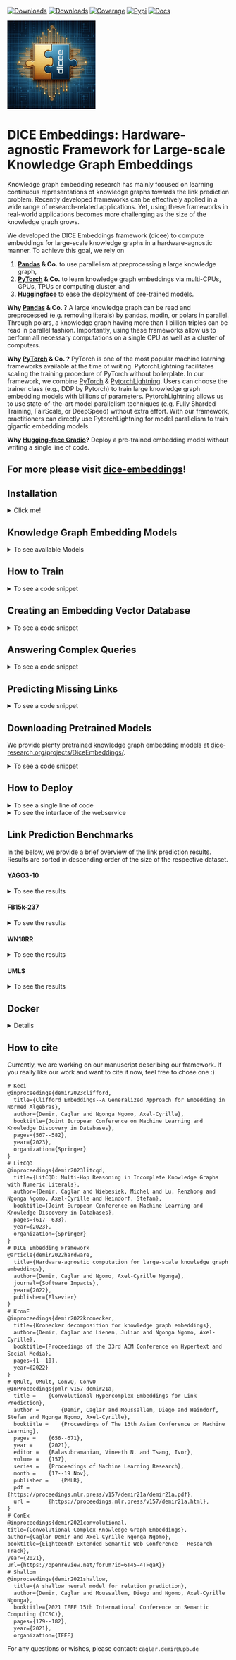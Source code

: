 [![Downloads](https://static.pepy.tech/badge/dicee)](https://pepy.tech/project/dicee)
[![Downloads](https://img.shields.io/pypi/dm/dicee)](https://pypi.org/project/dicee/)
[![Coverage](https://img.shields.io/badge/coverage-54%25-green)](https://dice-group.github.io/dice-embeddings/usage/main.html#coverage-report)
[![Pypi](https://img.shields.io/badge/pypi-0.1.4-blue)](https://pypi.org/project/dicee/0.1.4/)
[![Docs](https://img.shields.io/badge/documentation-0.1.4-yellow)](https://dice-group.github.io/dice-embeddings/index.html)

![dicee_logo](docs/_static/images/dicee_logo.png)

# DICE Embeddings: Hardware-agnostic Framework for Large-scale Knowledge Graph Embeddings

Knowledge graph embedding research has mainly focused on learning continuous representations of knowledge graphs towards the link prediction problem. 
Recently developed frameworks can be effectively applied in a wide range of research-related applications.
Yet, using these frameworks in real-world applications becomes more challenging as the size of the knowledge graph grows.

We developed the DICE Embeddings framework (dicee) to compute embeddings for large-scale knowledge graphs in a hardware-agnostic manner.
To achieve this goal, we rely on
1. **[Pandas](https://pandas.pydata.org/) & Co.** to use parallelism at preprocessing a large knowledge graph,
2. **[PyTorch](https://pytorch.org/) & Co.** to learn knowledge graph embeddings via multi-CPUs, GPUs, TPUs or computing cluster, and
3. **[Huggingface](https://huggingface.co/)** to ease the deployment of pre-trained models.

**Why [Pandas](https://pandas.pydata.org/) & Co. ?**
A large knowledge graph can be read and preprocessed (e.g. removing literals) by pandas, modin, or polars in parallel.
Through polars, a knowledge graph having more than 1 billion triples can be read in parallel fashion. 
Importantly, using these frameworks allow us to perform all necessary computations on a single CPU as well as a cluster of computers.

**Why [PyTorch](https://pytorch.org/) & Co. ?**
PyTorch is one of the most popular machine learning frameworks available at the time of writing. 
PytorchLightning facilitates scaling the training procedure of PyTorch without boilerplate.
In our framework, we combine [PyTorch](https://pytorch.org/) & [PytorchLightning](https://www.pytorchlightning.ai/).
Users can choose the trainer class (e.g., DDP by Pytorch) to train large knowledge graph embedding models with billions of parameters.
PytorchLightning allows us to use state-of-the-art model parallelism techniques (e.g. Fully Sharded Training, FairScale, or DeepSpeed)
without extra effort.
With our framework, practitioners can directly use PytorchLightning for model parallelism to train gigantic embedding models.

**Why [Hugging-face Gradio](https://huggingface.co/gradio)?**
Deploy a pre-trained embedding model without writing a single line of code.

## For more please visit [dice-embeddings](https://dice-group.github.io/dice-embeddings/)!

## Installation
<details><summary> Click me! </summary>

### Installation from Source
``` bash
git clone https://github.com/dice-group/dice-embeddings.git
conda create -n dice python=3.10.13 --no-default-packages && conda activate dice && pip3 install -e .
# or
pip3 install -e .["dev"]
```
or
```bash
pip install dicee
```
## Download Knowledge Graphs
```bash
wget https://files.dice-research.org/datasets/dice-embeddings/KGs.zip --no-check-certificate && unzip KGs.zip
```
To test the Installation
```bash
python -m pytest -p no:warnings -x # Runs >119 tests leading to > 15 mins
python -m pytest -p no:warnings --lf # run only the last failed test
python -m pytest -p no:warnings --ff # to run the failures first and then the rest of the tests.
```

</details>

## Knowledge Graph Embedding Models
<details> <summary> To see available Models</summary>

* ```--model Decal | Keci | DualE | ComplEx | QMult | OMult | ConvQ | ConvO | ConEx | TransE | DistMult | Shallom```
* ```--model Pykeen_QuatE | Pykeen_Mure ``` all embedding models available in https://github.com/pykeen/pykeen#models can be selected.

Training and scoring techniques
* ```--trainer torchCPUTrainer | PL | MP | torchDDP ```
* ```--scoring_technique 1vsAll | KvsAll  | AllvsAll | KvsSample | NegSample ```

</details>

## How to Train
<details> <summary> To see a code snippet </summary>

#### Training Techniques

A KGE model can be trained with a state-of-the-art training technique ```--trainer "torchCPUTrainer" | "PL" | "MP" | torchDDP ```
```bash
# CPU training
dicee --dataset_dir "KGs/UMLS" --trainer "torchCPUTrainer" --scoring_technique KvsAll --model "Keci" --eval_model "train_val_test"
# Distributed Data Parallelism
dicee --dataset_dir "KGs/UMLS" --trainer "PL" --scoring_technique KvsAll --model "Keci" --eval_model "train_val_test"
# Model Parallelism
dicee --dataset_dir "KGs/UMLS" --trainer "MP" --scoring_technique KvsAll --model "Keci" --eval_model "train_val_test"
# Distributed Data Parallelism in native torch
OMP_NUM_THREADS=1 torchrun --standalone --nnodes=1 --nproc_per_node=gpu dicee --dataset_dir "KGs/UMLS" --model Keci --eval_model "train_val_test" --trainer "torchDDP" --scoring_technique KvsAll
```
A KGE model model can also be trained in multi-node multi-gpu DDP setting. 
```bash
torchrun --nnodes 2 --nproc_per_node=gpu  --node_rank 0 --rdzv_id 455 --rdzv_backend c10d --rdzv_endpoint=nebula  dicee --trainer "torchDDP" --dataset_dir "KGs/YAGO3-10"
torchrun --nnodes 2 --nproc_per_node=gpu  --node_rank 1 --rdzv_id 455 --rdzv_backend c10d --rdzv_endpoint=nebula  dicee --trainer "torchDDP" --dataset_dir "KGs/YAGO3-10"
```
On large knowledge graphs, this configurations should be used.

where the data is in the following form
```bash
$ head -3 KGs/UMLS/train.txt 
acquired_abnormality    location_of     experimental_model_of_disease
anatomical_abnormality  manifestation_of        physiologic_function
alga    isa     entity

$ head -3 KGs/YAGO3-10/valid.txt 
Mikheil_Khutsishvili    playsFor        FC_Merani_Tbilisi
Ebbw_Vale       isLocatedIn     Blaenau_Gwent
Valenciennes    isLocatedIn     Nord-Pas-de-Calais
```
By default, ```--backend "pandas" --separator "\s+" ``` is used in ```pandas.read_csv(sep=args.separator)``` to obtain triples.
You can choose a suitable backend for your knowledge graph ```--backend pandas | polars  | rdflib ```.
On large knowledge graphs n-triples, ```--backend "polars" --separator " " ``` is a good option.
**Apart from n-triples or standard link prediction dataset formats, we support ["owl", "nt", "turtle", "rdf/xml", "n3"]***.
On other RDF knowledge graphs,  ```--backend "rdflib" ``` can be used. Note that knowledge graphs must not contain blank nodes or literals.
Moreover, a KGE model can be also trained  by providing **an endpoint of a triple store**. 
```bash
dicee --sparql_endpoint "http://localhost:3030/mutagenesis/" --model Keci
```

#### Scoring Techniques

We have implemented state-of-the-art scoring techniques to train a KGE model ```--scoring_technique 1vsAll | KvsAll  | AllvsAll | KvsSample | NegSample ```.
```bash
dicee --dataset_dir "KGs/YAGO3-10" --model Keci --trainer "torchCPUTrainer" --scoring_technique "NegSample" --neg_ratio 10 --num_epochs 10 --batch_size 10_000 --num_core 0 --eval_model None
# Epoch:10: 100%|███████████| 10/10 [01:31<00:00,  9.11s/it, loss_step=0.09423, loss_epoch=0.07897]
# Training Runtime: 1.520 minutes.
dicee --dataset_dir "KGs/YAGO3-10" --model Keci --trainer "torchCPUTrainer" --scoring_technique "NegSample" --neg_ratio 10 --num_epochs 10 --batch_size 10_000 --num_core 10 --eval_model None
# Epoch:10: 100%|███████████| 10/10 [00:58<00:00,  5.80s/it, loss_step=0.11909, loss_epoch=0.07991]
# Training Runtime: 58.106 seconds.
dicee --dataset_dir "KGs/YAGO3-10" --model Keci --trainer "torchCPUTrainer" --scoring_technique "NegSample" --neg_ratio 10 --num_epochs 10 --batch_size 10_000 --num_core 20 --eval_model None
# Epoch:10: 100%|███████████| 10/10 [01:01<00:00,  6.16s/it, loss_step=0.10751, loss_epoch=0.06962]
# Training Runtime: 1.029 minutes.
dicee --dataset_dir "KGs/YAGO3-10" --model Keci --trainer "torchCPUTrainer" --scoring_technique "NegSample" --neg_ratio 10 --num_epochs 10 --batch_size 10_000 --num_core 50 --eval_model None
# Epoch:10: 100%|███████████| 10/10 [01:08<00:00,  6.83s/it, loss_step=0.05347, loss_epoch=0.07003]
# Training Runtime: 1.140 minutes.
```
Increasing the number of cores often (but not always) helps to decrease the runtimes on large knowledge graphs ```--num_core 4 --scoring_technique KvsSample | NegSample --neg_ratio 1``` 

A KGE model can be also trained in a python script
```python
from dicee.executer import Execute
from dicee.config import Namespace
args = Namespace()
args.model = 'Keci'
args.scoring_technique = "KvsAll"  # 1vsAll, or AllvsAll, or NegSample
args.dataset_dir = "KGs/UMLS"
args.path_to_store_single_run = "Keci_UMLS"
args.num_epochs = 100
args.embedding_dim = 32
args.batch_size = 1024
reports = Execute(args).start()
print(reports["Train"]["MRR"]) # => 0.9912
print(reports["Test"]["MRR"]) # => 0.8155
# See the Keci_UMLS folder embeddings and all other files
```

#### Continual Learning

Train a KGE model by providing the path of a single file and store all parameters under newly created directory
called `KeciFamilyRun`.
```bash
dicee --path_single_kg "KGs/Family/family-benchmark_rich_background.owl" --model Keci --path_to_store_single_run KeciFamilyRun --backend rdflib --eval_model None
```
where the data is in the following form
```bash
$ head -3 KGs/Family/train.txt 
_:1 <http://www.w3.org/1999/02/22-rdf-syntax-ns#type> <http://www.w3.org/2002/07/owl#Ontology> .
<http://www.benchmark.org/family#hasChild> <http://www.w3.org/1999/02/22-rdf-syntax-ns#type> <http://www.w3.org/2002/07/owl#ObjectProperty> .
<http://www.benchmark.org/family#hasParent> <http://www.w3.org/1999/02/22-rdf-syntax-ns#type> <http://www.w3.org/2002/07/owl#ObjectProperty> .
```

**Continual Training:** the training phase of a pretrained model can be resumed. The model will saved in the same directory ``` --continual_learning "KeciFamilyRun"```.
```bash
dicee --continual_learning "KeciFamilyRun" --path_single_kg "KGs/Family/family-benchmark_rich_background.owl" --model Keci --backend rdflib --eval_model None
```


</details>

## Creating an Embedding Vector Database 
<details> <summary> To see a code snippet </summary>

##### Learning Embeddings
```bash
# Train an embedding model
dicee --dataset_dir KGs/Countries-S1 --path_to_store_single_run CountryEmbeddings --model Keci --p 0 --q 1 --embedding_dim 32 --adaptive_swa
```
#### Loading Embeddings into Qdrant Vector Database
```bash
# Ensure that Qdrant available
# docker pull qdrant/qdrant && docker run -p 6333:6333 -p 6334:6334      -v $(pwd)/qdrant_storage:/qdrant/storage:z      qdrant/qdrant
diceeindex --path_model "CountryEmbeddings" --collection_name "dummy" --location "localhost"
```
#### Launching Webservice
```bash
diceeserve --path_model "CountryEmbeddings" --collection_name "dummy" --collection_location "localhost"
```
##### Retrieve and Search 

Get embedding of germany
```bash
curl -X 'GET' 'http://0.0.0.0:8000/api/get?q=germany' -H 'accept: application/json'
```

Get most similar things to europe
```bash
curl -X 'GET' 'http://0.0.0.0:8000/api/search?q=europe' -H 'accept: application/json'
{"result":[{"hit":"europe","score":1.0},
{"hit":"northern_europe","score":0.67126536},
{"hit":"western_europe","score":0.6010134},
{"hit":"puerto_rico","score":0.5051694},
{"hit":"southern_europe","score":0.4829831}]}
```

</details>


## Answering Complex Queries 
<details> <summary> To see a code snippet </summary>

```python
# pip install dicee
# wget https://files.dice-research.org/datasets/dice-embeddings/KGs.zip --no-check-certificate & unzip KGs.zip
from dicee.executer import Execute
from dicee.config import Namespace
from dicee.knowledge_graph_embeddings import KGE
# (1) Train a KGE model
args = Namespace()
args.model = 'Keci'
args.p=0
args.q=1
args.optim = 'Adam'
args.scoring_technique = "AllvsAll"
args.path_single_kg = "KGs/Family/family-benchmark_rich_background.owl"
args.backend = "rdflib"
args.num_epochs = 200
args.batch_size = 1024
args.lr = 0.1
args.embedding_dim = 512
result = Execute(args).start()
# (2) Load the pre-trained model
pre_trained_kge = KGE(path=result['path_experiment_folder'])
# (3) Single-hop query answering
# Query: ?E : \exist E.hasSibling(E, F9M167)
# Question: Who are the siblings of F9M167?
# Answer: [F9M157, F9F141], as (F9M167, hasSibling, F9M157) and (F9M167, hasSibling, F9F141)
predictions = pre_trained_kge.answer_multi_hop_query(query_type="1p",
                                                     query=('http://www.benchmark.org/family#F9M167',
                                                            ('http://www.benchmark.org/family#hasSibling',)),
                                                     tnorm="min", k=3)
top_entities = [topk_entity for topk_entity, query_score in predictions]
assert "http://www.benchmark.org/family#F9F141" in top_entities
assert "http://www.benchmark.org/family#F9M157" in top_entities
# (2) Two-hop query answering
# Query: ?D : \exist E.Married(D, E) \land hasSibling(E, F9M167)
# Question: To whom a sibling of F9M167 is married to?
# Answer: [F9F158, F9M142] as (F9M157 #married F9F158) and (F9F141 #married F9M142)
predictions = pre_trained_kge.answer_multi_hop_query(query_type="2p",
                                                     query=("http://www.benchmark.org/family#F9M167",
                                                            ("http://www.benchmark.org/family#hasSibling",
                                                             "http://www.benchmark.org/family#married")),
                                                     tnorm="min", k=3)
top_entities = [topk_entity for topk_entity, query_score in predictions]
assert "http://www.benchmark.org/family#F9M142" in top_entities
assert "http://www.benchmark.org/family#F9F158" in top_entities
# (3) Three-hop query answering
# Query: ?T : \exist D.type(D,T) \land Married(D,E) \land hasSibling(E, F9M167)
# Question: What are the type of people who are married to a sibling of F9M167?
# (3) Answer: [Person, Male, Father] since  F9M157 is [Brother Father Grandfather Male] and F9M142 is [Male Grandfather Father]

predictions = pre_trained_kge.answer_multi_hop_query(query_type="3p", query=("http://www.benchmark.org/family#F9M167",
                                                                             ("http://www.benchmark.org/family#hasSibling",
                                                                             "http://www.benchmark.org/family#married",
                                                                             "http://www.w3.org/1999/02/22-rdf-syntax-ns#type")),
                                                     tnorm="min", k=5)
top_entities = [topk_entity for topk_entity, query_score in predictions]
print(top_entities)
assert "http://www.benchmark.org/family#Person" in top_entities
assert "http://www.benchmark.org/family#Father" in top_entities
assert "http://www.benchmark.org/family#Male" in top_entities
```
For more, please refer to `examples/multi_hop_query_answering`.
</details>

## Predicting Missing Links
<details> <summary> To see a code snippet</summary>

```python
from dicee import KGE
# (1) Train a knowledge graph embedding model..
# (2) Load a pretrained model
pre_trained_kge = KGE(path='..')
# (3) Predict missing links through head entity rankings
pre_trained_kge.predict_topk(h=[".."],r=[".."],topk=10)
# (4) Predict missing links through relation rankings
pre_trained_kge.predict_topk(h=[".."],t=[".."],topk=10)
# (5) Predict missing links through tail entity rankings
pre_trained_kge.predict_topk(r=[".."],t=[".."],topk=10)
```

</details>

## Downloading Pretrained Models 

We provide plenty pretrained knowledge graph embedding models at [dice-research.org/projects/DiceEmbeddings/](https://files.dice-research.org/projects/DiceEmbeddings/).
<details> <summary> To see a code snippet </summary>

```python
from dicee import KGE
mure = KGE(url="https://files.dice-research.org/projects/DiceEmbeddings/YAGO3-10-Pykeen_MuRE-dim128-epoch256-KvsAll")
quate = KGE(url="https://files.dice-research.org/projects/DiceEmbeddings/YAGO3-10-Pykeen_QuatE-dim128-epoch256-KvsAll")
keci = KGE(url="https://files.dice-research.org/projects/DiceEmbeddings/YAGO3-10-Keci-dim128-epoch256-KvsAll")
quate.predict_topk(h=["Mongolia"],r=["isLocatedIn"],topk=3)
# [('Asia', 0.9894362688064575), ('Europe', 0.01575559377670288), ('Tadanari_Lee', 0.012544365599751472)]
keci.predict_topk(h=["Mongolia"],r=["isLocatedIn"],topk=3)
# [('Asia', 0.6522021293640137), ('Chinggis_Khaan_International_Airport', 0.36563414335250854), ('Democratic_Party_(Mongolia)', 0.19600993394851685)]
mure.predict_topk(h=["Mongolia"],r=["isLocatedIn"],topk=3)
# [('Asia', 0.9996906518936157), ('Ulan_Bator', 0.0009907372295856476), ('Philippines', 0.0003116439620498568)]
```

</details>

## How to Deploy
<details> <summary> To see a single line of code</summary>

```python
from dicee import KGE
KGE(path='...').deploy(share=True,top_k=10)
```

</details>

<details> <summary> To see the interface of the webservice</summary>
<img src="dicee/lp.png" alt="Italian Trulli">
</details>


## Link Prediction Benchmarks

In the below, we provide a brief overview of the link prediction results. Results are sorted in descending order of the size of the respective dataset.

#### YAGO3-10 ####

<details> <summary> To see the results </summary>

|                    |       |   MRR | Hits@1 | Hits@3 | Hits@10 |
|--------------------|-------|------:|-------:|-------:|--------:|
| ComplEx-KvsAll     | train | 1.000 |  1.000 |  1.000 |   1.000 |
| ComplEx-KvsAll     | val   | 0.374 |  0.308 |  0.402 |   0.501 |
| ComplEx-KvsAll     | test  | 0.372 |  0.302 |  0.404 |   0.505 |
| ComplEx-KvsAll-SWA | train | 0.998 |  0.997 |  1.000 |   1.000 |
| ComplEx-KvsAll-SWA | val   | 0.345 |  0.279 |  0.372 |   0.474 |
| ComplEx-KvsAll-SWA | test  | 0.341 |  0.272 |  0.374 |   0.474 |
| ComplEx-KvsAll-ASWA | train | 1.000 |  1.000 |  1.000 |   1.000 |
| ComplEx-KvsAll-ASWA | val   | 0.404 |  0.335 |  0.448 |   0.531 |
| ComplEx-KvsAll-ASWA | test  | 0.398 |  0.325 |  0.449 |   0.530 |
| Keci-KvsAll        | train | 1.000 |  1.000 |  1.000 |   1.000 |
| Keci-KvsAll        | val   | 0.337 |  0.268 |  0.370 |   0.468 |
| Keci-KvsAll        | test  | 0.343 |  0.274 |  0.376 |   0.343 |
| Keci-KvsAll-SWA    | train | 1.000 |  1.000 |  1.000 |   1.000 |
| Keci-KvsAll-SWA    | val   | 0.325 |  0.253 |  0.358 |   0.459 |
| Keci-KvsAll-SWA    | test  | 0.334 |  0.263 |  0.367 |   0.470 |
| Keci-KvsAll-ASWA   | train | 0.978 |  0.969 |  0.985 |   0.991 |
| Keci-KvsAll-ASWA   | val   | 0.400 |  0.324 |  0.439 |   0.540 |
| Keci-KvsAll-ASWA   | test  | 0.394 |  0.317 |  0.439 |   0.539 |

```--embedding_dim 256 --num_epochs 300 --batch_size 1024 --optim Adam 0.1``` leading to 31.6M params.
Observations: A severe overfitting. ASWA improves the generalization better than SWA.

</details>

#### FB15k-237 ####

<details> <summary> To see the results </summary>

|                    |       |   MRR | Hits@1 | Hits@3 | Hits@10 |
|--------------------|-------|------:|-------:|-------:|--------:|
| ComplEx-KvsAll     | train | 1.000 |  1.000 |  1.000 |   1.000 |
| ComplEx-KvsAll     | val   | 0.197 |  0.140 |  0.211 |   0.307 |
| ComplEx-KvsAll     | test  | 0.192 |  0.137 |  0.204 |   0.300 |
| ComplEx-KvsAll-SWA | train | 0.911 |  0.875 |  0.938 |   0.970 |
| ComplEx-KvsAll-SWA | val   | 0.169 |  0.121 |  0.178 |   0.264 |
| ComplEx-KvsAll-SWA | test  | 0.166 |  0.118 |  0.176 |   0.261 |
| ComplEx-KvsAll-ASWA | train | 0.780 | 0.719 | 0.822  |   0.886 |
| ComplEx-KvsAll-ASWA | val   | 0.220 | 0.158 | 0.240  |   0.342 |
| ComplEx-KvsAll-ASWA | test  | 0.217 | 0.155 |  0.234 |   0.337 |
| Keci-KvsAll        | train | 1.000 |  1.000 |  1.000 |   1.000 |
| Keci-KvsAll        | val   | 0.158 |  0.107 |  0.166 |   0.259 |
| Keci-KvsAll        | test  | 0.155 |  0.105 |  0.162 |   0.253 |
| Keci-KvsAll-SWA    | train | 0.941 |  0.909 |  0.967 |   0.990 |
| Keci-KvsAll-SWA    | val   | 0.188 |  0.133 |  0.200 |   0.298 |
| Keci-KvsAll-SWA    | test  | 0.183 |  0.128 |  0.195 |   0.292 |
| Keci-KvsAll-ASWA   | train | 0.745 |  0.666 |  0.799 |   0.886 |
| Keci-KvsAll-ASWA   | val   | 0.221 |  0.158 |  0.237 |   0.346 |
| Keci-KvsAll-ASWA   | test  | 0.216 |  0.153 |  0.233 |   0.342 |

</details>


#### WN18RR ####

<details> <summary> To see the results </summary>

|                    |       |   MRR | Hits@1 | Hits@3 | Hits@10 |
|--------------------|-------|------:|-------:|-------:|--------:|
| ComplEx-KvsAll     | train | 1.000 |  1.000 |  1.000 |   1.000 |
| ComplEx-KvsAll     | val   | 0.346 |  0.337 |  0.353 |   0.359 |
| ComplEx-KvsAll     | test  | 0.343 |  0.333 |  0.349 |   0.357 |
| ComplEx-KvsAll-SWA | train | 0.335 |  0.242 |  0.365 |   0.522 |
| ComplEx-KvsAll-SWA | val   | 0.014 |  0.004 |  0.013 |   0.029 |
| ComplEx-KvsAll-SWA | test  | 0.018 |  0.007 |  0.017 |   0.036 |
| ComplEx-KvsAll-ASWA | train | 0.999 | 0.999 | 0.999  |   0.999 |
| ComplEx-KvsAll-ASWA | val   | 0.352 | 0.348 | 0.355  |   0.359 |
| ComplEx-KvsAll-ASWA | test  | 0.348 | 0.342 |  0.351 |   0.355 |
| Keci-KvsAll        | train | 1.000 |  1.000 |  1.000 |   1.000 |
| Keci-KvsAll        | val   | 0.316 |  0.296 |  0.331 |   0.352 |
| Keci-KvsAll        | test  | 0.308 |  0.285 |  0.326 |   0.346 |
| Keci-KvsAll-SWA    | train | 0.608 |  0.516 |  0.657 |   0.787 |
| Keci-KvsAll-SWA    | val   | 0.069 |  0.038 |  0.073 |   0.130 |
| Keci-KvsAll-SWA    | test  | 0.061 |  0.032 |  0.064 |   0.119 |
| Keci-KvsAll-ASWA   | train | 0.951 |  0.916 |  0.985 |   0.997 |
| Keci-KvsAll-ASWA   | val   | 0.356 |  0.353 |  0.356 |   0.360 |
| Keci-KvsAll-ASWA   | test  | 0.350 |  0.347 |  0.350 |   0.355 |

</details>

#### UMLS ####

<details> <summary> To see the results </summary>

|                       |       |   MRR | Hits@1 | Hits@3 | Hits@10 |
|-----------------------|-------|------:|-------:|-------:|--------:|
| ComplEx-KvsAll        | train | 1.000 |  1.000 |  1.000 |   1.000 |
| ComplEx-KvsAll        | val   | 0.684 |  0.557 |  0.771 |   0.928 |
| ComplEx-KvsAll        | test  | 0.680 |  0.563 |  0.750 |   0.918 |
| ComplEx-AllvsAll      | train | 1.000 |  1.000 |  1.000 |   1.000 |
| ComplEx-AllvsAll      | val   | 0.771 |  0.670 |  0.847 |   0.949 |
| ComplEx-AllvsAll      | test  | 0.778 |  0.678 |  0.850 |   0.957 |
| ComplEx-KvsAll-SWA    | train | 1.000 |  1.000 |  1.000 |   1.000 |
| ComplEx-KvsAll-SWA    | val   | 0.762 |  0.666 |  0.825 |   0.941 |
| ComplEx-KvsAll-SWA    | test  | 0.757 |  0.653 |  0.833 |   0.939 |
| ComplEx-AllvsAll-SWA  | train | 1.000 |  1.000 |  1.000 |   1.000 |
| ComplEx-AllvsAll-SWA  | val   | 0.817 |  0.736 |  0.879 |   0.953 |
| ComplEx-AllvsAll-SWA  | test  | 0.827 |  0.748 |  0.883 |   0.967 |
| ComplEx-KvsAll-ASWA   | train | 0.998 |  0.997 |  0.999 |   1.000 |
| ComplEx-KvsAll-ASWA   | val   | 0.799 |  0.712 |  0.863 |   0.946 |
| ComplEx-KvsAll-ASWA   | test  | 0.804 |  0.720 |  0.866 |   0.948 |
| ComplEx-AllvsAll-ASWA | train | 0.998 |  0.997 |  0.998 |   0.999 |
| ComplEx-AllvsAll-ASWA | val   | 0.879 |  0.824 |  0.926 |   0.964 |
| ComplEx-AllvsAll-ASWA | test  | 0.877 |  0.819 |  0.924 |   0.971 |
| Keci-KvsAll           | train | 1.000 |  1.000 |  1.000 |   1.000 |
| Keci-KvsAll           | val   | 0.538 |  0.401 |  0.595 |   0.829 |
| Keci-KvsAll           | test  | 0.543 |  0.411 |  0.610 |   0.815 |
| Keci-AllvsAll         | train | 1.000 |  1.000 |  1.000 |   1.000 |
| Keci-AllvsAll         | val   | 0.672 |  0.556 |  0.742 |   0.909 |
| Keci-AllvsAll         | test  | 0.684 |  0.567 |  0.759 |   0.914 |
| Keci-KvsAll-SWA       | train | 1.000 |  1.000 |  1.000 |   1.000 |
| Keci-KvsAll-SWA       | val   | 0.633 |  0.509 |  0.705 |   0.877 |
| Keci-KvsAll-SWA       | test  | 0.628 |  0.498 |  0.710 |   0.868 |
| Keci-AllvsAll-SWA     | train | 1.000 |  1.000 |  1.000 |   1.000 |
| Keci-AllvsAll-SWA     | val   | 0.697 |  0.584 |  0.770 |   0.911 |
| Keci-AllvsAll-SWA     | test  | 0.711 |  0.606 |  0.775 |   0.921 |
| Keci-KvsAll-ASWA      | train | 0.996 |  0.993 |  0.999 |   1.000 |
| Keci-KvsAll-ASWA      | val   | 0.767 |  0.668 |  0.836 |   0.944 |
| Keci-KvsAll-ASWA      | test  | 0.762 |  0.660 |  0.830 |   0.949 |
| Keci-AllvsAll-ASWA    | train | 0.998 |  0.997 |  0.999 |   1.000 |
| Keci-AllvsAll-ASWA    | val   | 0.852 |  0.793 |  0.896 |   0.955 |
| Keci-AllvsAll-ASWA    | test  | 0.848 |  0.787 |  0.886 |   0.951 |



```--embedding_dim 256 --num_epochs 300 --batch_size 1024 --optim Adam 0.1``` leading to 58.1K params.
Observations: 
+ A severe overfitting. 
+ AllvsAll improves the generalization more than KvsAll does
+ ASWA improves the generalization more than SWA does

```bash
dicee --dataset_dir "KGs/UMLS" --model "Keci" --p 0 --q 1 --trainer "PL" --scoring_technique "KvsSample" --embedding_dim 256 --num_epochs 100 --batch_size 32 --num_core 10
# Epoch 99: 100%|███████████| 13/13 [00:00<00:00, 29.56it/s, loss_step=6.46e-6, loss_epoch=8.35e-6]
# *** Save Trained Model ***
# Evaluate Keci on Train set: Evaluate Keci on Train set
# {'H@1': 1.0, 'H@3': 1.0, 'H@10': 1.0, 'MRR': 1.0}
# Evaluate Keci on Validation set: Evaluate Keci on Validation set
# {'H@1': 0.33358895705521474, 'H@3': 0.5253067484662577, 'H@10': 0.7576687116564417, 'MRR': 0.46992150194876076}
# Evaluate Keci on Test set: Evaluate Keci on Test set
# {'H@1': 0.3320726172465961, 'H@3': 0.5098335854765507, 'H@10': 0.7594553706505295, 'MRR': 0.4633434701052234}
```
Increasing cores increases the runtimes if there is a preprocessing step at the batch generation.
```bash
dicee --dataset_dir "KGs/UMLS" --model "Keci" --p 0 --q 1 --trainer "PL" --scoring_technique "KvsAll" --embedding_dim 256 --num_epochs 100 --batch_size 32
# Epoch 99: 100%|██████████| 13/13 [00:00<00:00, 101.94it/s, loss_step=8.11e-6, loss_epoch=8.92e-6]
# Evaluate Keci on Train set: Evaluate Keci on Train set
# {'H@1': 1.0, 'H@3': 1.0, 'H@10': 1.0, 'MRR': 1.0}
# Evaluate Keci on Validation set: Evaluate Keci on Validation set
# {'H@1': 0.348159509202454, 'H@3': 0.5659509202453987, 'H@10': 0.7883435582822086, 'MRR': 0.4912162082105331}
# Evaluate Keci on Test set: Evaluate Keci on Test set
# {'H@1': 0.34568835098335854, 'H@3': 0.5544629349470499, 'H@10': 0.7776096822995462, 'MRR': 0.48692617590763265}
```

```bash
dicee --dataset_dir "KGs/UMLS" --model "Keci" --p 0 --q 1 --trainer "PL" --scoring_technique "AllvsAll" --embedding_dim 256 --num_epochs 100 --batch_size 32
# Epoch 99: 100%|██████████████| 98/98 [00:01<00:00, 88.95it/s, loss_step=0.000, loss_epoch=0.0655]
# Evaluate Keci on Train set: Evaluate Keci on Train set
# {'H@1': 0.9976993865030674, 'H@3': 0.9997124233128835, 'H@10': 0.9999041411042945, 'MRR': 0.9987183437408705}
# Evaluate Keci on Validation set: Evaluate Keci on Validation set
# {'H@1': 0.3197852760736196, 'H@3': 0.5398773006134969, 'H@10': 0.7714723926380368, 'MRR': 0.46912531544840963}
# Evaluate Keci on Test set: Evaluate Keci on Test set
# {'H@1': 0.329803328290469, 'H@3': 0.5711043872919819, 'H@10': 0.7934947049924357, 'MRR': 0.4858500337837166}
```
In KvsAll and AllvsAll, a single data point **z=(x,y)** corresponds to a tuple of input indices **x** and multi-label output vector **y**.
**x** is a tuple of indices of a unique entity and relation pair.
**y** contains a binary vector of size of the number of unique entities.

To mitigate the rate of overfitting, many regularization techniques can be applied ,e.g.,
Stochastic Weight Averaging (SWA), Adaptive Stochastic Weight Averaging (ASWA), or Dropout.
Use ```--swa``` to apply Stochastic Weight Averaging
```bash
dicee --dataset_dir "KGs/UMLS" --model "Keci" --p 0 --q 1 --trainer "PL" --scoring_technique "KvsAll" --embedding_dim 256 --num_epochs 100 --batch_size 32 --swa
# Epoch 99: 100%|███████████| 13/13 [00:00<00:00, 85.61it/s, loss_step=8.11e-6, loss_epoch=8.92e-6]
# Evaluate Keci on Train set: Evaluate Keci on Train set
# {'H@1': 1.0, 'H@3': 1.0, 'H@10': 1.0, 'MRR': 1.0}
# Evaluate Keci on Validation set: Evaluate Keci on Validation set
# {'H@1': 0.45858895705521474, 'H@3': 0.6510736196319018, 'H@10': 0.8458588957055214, 'MRR': 0.5845156794070833}
# Evaluate Keci on Test set: Evaluate Keci on Test set
# {'H@1': 0.4636913767019667, 'H@3': 0.651285930408472, 'H@10': 0.8456883509833586, 'MRR': 0.5877221440365971}
# Total Runtime: 25.417 seconds
```
Use ```--adaptive_swa``` to apply Adaptive Stochastic Weight Averaging. Currently, ASWA should not be used with DDP on multi GPUs.
We are working on it.
```bash
CUDA_VISIBLE_DEVICES=0 dicee --dataset_dir "KGs/UMLS" --model "Keci" --p 0 --q 1 --trainer "PL" --scoring_technique "KvsAll" --embedding_dim 256 --num_epochs 100 --batch_size 32 --adaptive_swa
# Epoch 99: 100%|█████████████████████████████████████████████████████████████████████████████████████████████████████████████████████████| 49/49 [00:00<00:00, 93.86it/s, loss_step=0.0978, loss_epoch=0.143]
# Evaluate Keci on Train set: Evaluate Keci on Train set
# {'H@1': 0.9974118098159509, 'H@3': 0.9992331288343558, 'H@10': 0.9996165644171779, 'MRR': 0.9983922084274367}
# Evaluate Keci on Validation set: Evaluate Keci on Validation set
# {'H@1': 0.7668711656441718, 'H@3': 0.8696319018404908, 'H@10': 0.9440184049079755, 'MRR': 0.828767705987023}
# Evaluate Keci on Test set: Evaluate Keci on Test set
#{'H@1': 0.7844175491679274, 'H@3': 0.8888048411497731, 'H@10': 0.9546142208774584, 'MRR': 0.8460991515345323}
```
```bash
CUDA_VISIBLE_DEVICES=0 dicee --dataset_dir "KGs/UMLS" --model "Keci" --p 0 --q 1 --trainer "PL" --scoring_technique "KvsAll" --embedding_dim 256 --input_dropout_rate 0.1 --num_epochs 100 --batch_size 32 --adaptive_swa
# Epoch 99: 100%|██████████████████████████████████████████████████████████| 49/49 [00:00<00:00, 93.49it/s, loss_step=0.600, loss_epoch=0.553]
# Evaluate Keci on Train set: Evaluate Keci on Train set
# {'H@1': 0.9970283742331288, 'H@3': 0.9992331288343558, 'H@10': 0.999808282208589, 'MRR': 0.9981489117237927}
# Evaluate Keci on Validation set: Evaluate Keci on Validation set
# {'H@1': 0.8473926380368099, 'H@3': 0.9049079754601227, 'H@10': 0.9470858895705522, 'MRR': 0.8839172788777631}
# Evaluate Keci on Test set: Evaluate Keci on Test set
# {'H@1': 0.8381240544629349, 'H@3': 0.9167927382753404, 'H@10': 0.9568835098335855, 'MRR': 0.8829572716873321}

CUDA_VISIBLE_DEVICES=0 dicee --dataset_dir "KGs/UMLS" --model "Keci" --p 0 --q 1 --trainer "PL" --scoring_technique "KvsAll" --embedding_dim 256 --input_dropout_rate 0.2 --num_epochs 100 --batch_size 32 --adaptive_swa
# Epoch 99: 100%|██████████████████████████████████████████████████████████| 49/49 [00:00<00:00, 94.43it/s, loss_step=0.108, loss_epoch=0.111]
# Evaluate Keci on Train set: Evaluate Keci on Train set
# {'H@1': 0.9818826687116564, 'H@3': 0.9942484662576687, 'H@10': 0.9972200920245399, 'MRR': 0.9885307022708297}
# Evaluate Keci on Validation set: Evaluate Keci on Validation set
# {'H@1': 0.8581288343558282, 'H@3': 0.9156441717791411, 'H@10': 0.9447852760736196, 'MRR': 0.8930935122236525}
# Evaluate Keci on Test set: Evaluate Keci on Test set
# {'H@1': 0.8494704992435703, 'H@3': 0.9334341906202723, 'H@10': 0.9667170953101362, 'MRR': 0.8959156201718665}
```

</details>

## Docker
<details> <summary> Details</summary>
To build the Docker image:
```
docker build -t dice-embeddings .
```

To test the Docker image:
```
docker run --rm -v ~/.local/share/dicee/KGs:/dicee/KGs dice-embeddings ./main.py --model AConEx --embedding_dim 16
```
</details>

## How to cite
Currently, we are working on our manuscript describing our framework. 
If you really like our work and want to cite it now, feel free to chose one :) 
```
# Keci
@inproceedings{demir2023clifford,
  title={Clifford Embeddings--A Generalized Approach for Embedding in Normed Algebras},
  author={Demir, Caglar and Ngonga Ngomo, Axel-Cyrille},
  booktitle={Joint European Conference on Machine Learning and Knowledge Discovery in Databases},
  pages={567--582},
  year={2023},
  organization={Springer}
}
# LitCQD
@inproceedings{demir2023litcqd,
  title={LitCQD: Multi-Hop Reasoning in Incomplete Knowledge Graphs with Numeric Literals},
  author={Demir, Caglar and Wiebesiek, Michel and Lu, Renzhong and Ngonga Ngomo, Axel-Cyrille and Heindorf, Stefan},
  booktitle={Joint European Conference on Machine Learning and Knowledge Discovery in Databases},
  pages={617--633},
  year={2023},
  organization={Springer}
}
# DICE Embedding Framework
@article{demir2022hardware,
  title={Hardware-agnostic computation for large-scale knowledge graph embeddings},
  author={Demir, Caglar and Ngomo, Axel-Cyrille Ngonga},
  journal={Software Impacts},
  year={2022},
  publisher={Elsevier}
}
# KronE
@inproceedings{demir2022kronecker,
  title={Kronecker decomposition for knowledge graph embeddings},
  author={Demir, Caglar and Lienen, Julian and Ngonga Ngomo, Axel-Cyrille},
  booktitle={Proceedings of the 33rd ACM Conference on Hypertext and Social Media},
  pages={1--10},
  year={2022}
}
# QMult, OMult, ConvQ, ConvO
@InProceedings{pmlr-v157-demir21a,
  title = 	 {Convolutional Hypercomplex Embeddings for Link Prediction},
  author =       {Demir, Caglar and Moussallem, Diego and Heindorf, Stefan and Ngonga Ngomo, Axel-Cyrille},
  booktitle = 	 {Proceedings of The 13th Asian Conference on Machine Learning},
  pages = 	 {656--671},
  year = 	 {2021},
  editor = 	 {Balasubramanian, Vineeth N. and Tsang, Ivor},
  volume = 	 {157},
  series = 	 {Proceedings of Machine Learning Research},
  month = 	 {17--19 Nov},
  publisher =    {PMLR},
  pdf = 	 {https://proceedings.mlr.press/v157/demir21a/demir21a.pdf},
  url = 	 {https://proceedings.mlr.press/v157/demir21a.html},
}
# ConEx
@inproceedings{demir2021convolutional,
title={Convolutional Complex Knowledge Graph Embeddings},
author={Caglar Demir and Axel-Cyrille Ngonga Ngomo},
booktitle={Eighteenth Extended Semantic Web Conference - Research Track},
year={2021},
url={https://openreview.net/forum?id=6T45-4TFqaX}}
# Shallom
@inproceedings{demir2021shallow,
  title={A shallow neural model for relation prediction},
  author={Demir, Caglar and Moussallem, Diego and Ngomo, Axel-Cyrille Ngonga},
  booktitle={2021 IEEE 15th International Conference on Semantic Computing (ICSC)},
  pages={179--182},
  year={2021},
  organization={IEEE}
```
For any questions or wishes, please contact:  ```caglar.demir@upb.de```

